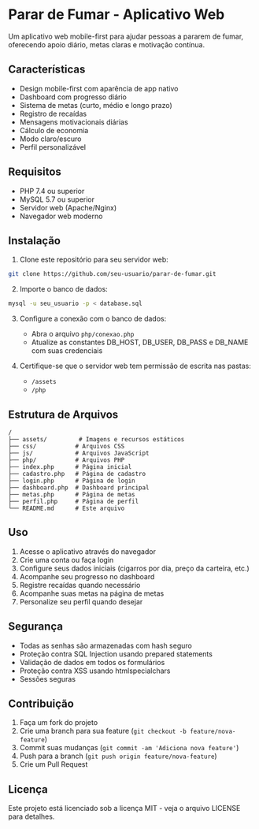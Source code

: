 # Parar de Fumar - Aplicativo Web

Um aplicativo web mobile-first para ajudar pessoas a pararem de fumar, oferecendo apoio diário, metas claras e motivação contínua.

## Características

- Design mobile-first com aparência de app nativo
- Dashboard com progresso diário
- Sistema de metas (curto, médio e longo prazo)
- Registro de recaídas
- Mensagens motivacionais diárias
- Cálculo de economia
- Modo claro/escuro
- Perfil personalizável

## Requisitos

- PHP 7.4 ou superior
- MySQL 5.7 ou superior
- Servidor web (Apache/Nginx)
- Navegador web moderno

## Instalação

1. Clone este repositório para seu servidor web:
```bash
git clone https://github.com/seu-usuario/parar-de-fumar.git
```

2. Importe o banco de dados:
```bash
mysql -u seu_usuario -p < database.sql
```

3. Configure a conexão com o banco de dados:
   - Abra o arquivo `php/conexao.php`
   - Atualize as constantes DB_HOST, DB_USER, DB_PASS e DB_NAME com suas credenciais

4. Certifique-se que o servidor web tem permissão de escrita nas pastas:
   - `/assets`
   - `/php`

## Estrutura de Arquivos

```
/
├── assets/         # Imagens e recursos estáticos
├── css/           # Arquivos CSS
├── js/            # Arquivos JavaScript
├── php/           # Arquivos PHP
├── index.php      # Página inicial
├── cadastro.php   # Página de cadastro
├── login.php      # Página de login
├── dashboard.php  # Dashboard principal
├── metas.php      # Página de metas
├── perfil.php     # Página de perfil
└── README.md      # Este arquivo
```

## Uso

1. Acesse o aplicativo através do navegador
2. Crie uma conta ou faça login
3. Configure seus dados iniciais (cigarros por dia, preço da carteira, etc.)
4. Acompanhe seu progresso no dashboard
5. Registre recaídas quando necessário
6. Acompanhe suas metas na página de metas
7. Personalize seu perfil quando desejar

## Segurança

- Todas as senhas são armazenadas com hash seguro
- Proteção contra SQL Injection usando prepared statements
- Validação de dados em todos os formulários
- Proteção contra XSS usando htmlspecialchars
- Sessões seguras

## Contribuição

1. Faça um fork do projeto
2. Crie uma branch para sua feature (`git checkout -b feature/nova-feature`)
3. Commit suas mudanças (`git commit -am 'Adiciona nova feature'`)
4. Push para a branch (`git push origin feature/nova-feature`)
5. Crie um Pull Request

## Licença

Este projeto está licenciado sob a licença MIT - veja o arquivo LICENSE para detalhes. 